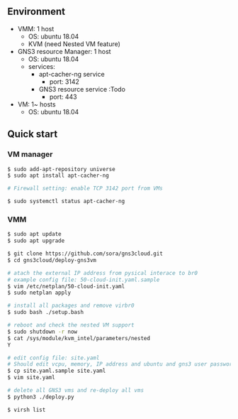 ## Environment

* VMM: 1 host
  - OS: ubuntu 18.04
  - KVM (need Nested VM feature)
* GNS3 resource Manager: 1 host
  - OS: ubuntu 18.04
  - services:
    - apt-cacher-ng service
      - port: 3142
    - GNS3 resource service :Todo
      - port: 443
* VM: 1~ hosts
  - OS: ubuntu 18.04

## Quick start

### VM manager

```bash
$ sudo add-apt-repository universe
$ sudo apt install apt-cacher-ng

# Firewall setting: enable TCP 3142 port from VMs

$ sudo systemctl status apt-cacher-ng
```

### VMM

```bash
$ sudo apt update
$ sudo apt upgrade

$ git clone https://github.com/sora/gns3cloud.git
$ cd gns3cloud/deploy-gns3vm

# atach the external IP address from pysical interace to br0
# example config file: 50-cloud-init.yaml.sample
$ vim /etc/netplan/50-cloud-init.yaml
$ sudo netplan apply

# install all packages and remove virbr0
$ sudo bash ./setup.bash

# reboot and check the nested VM support
$ sudo shutdown -r now
$ cat /sys/module/kvm_intel/parameters/nested
Y

# edit config file: site.yaml
# Should edit vcpu, memory, IP address and ubuntu and gns3 user password
$ cp site.yaml.sample site.yaml
$ vim site.yaml

# delete all GNS3 vms and re-deploy all vms
$ python3 ./deploy.py

$ virsh list
```

